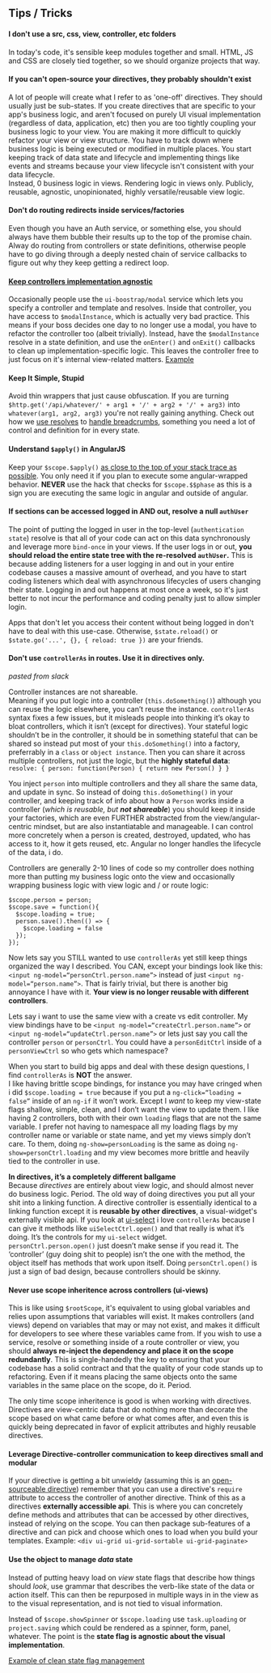 Tips / Tricks
-------------

#### **I don't use a src, css, view, controller, etc folders**  
In today's code, it's sensible keep modules together and small. HTML, JS and CSS are closely tied together, so we should organize projects that way.

#### **If you can't open-source your directives, they probably shouldn't exist**  
A lot of people will create what I refer to as 'one-off' directives. They should usually just be sub-states.
If you create directives that are specific to your app's business logic, and aren't focused on purely UI visual implementation (regardless of data, application, etc) then you are too tightly coupling your business logic to your view. You are making it more difficult to quickly refactor your view or view structure. You have to track down where business logic is being executed or modified in multiple places. You start keeping track of data state and lifecycle and implementing things like events and streams because your view lifecycle isn't consistent with your data lifecycle.  
Instead, 0 business logic in views. Rendering logic in views only. Publicly, reusable, agnostic, unopinionated, highly versatile/reusable view logic.

#### **Don't do routing redirects inside services/factories**  
Even though you have an Auth service, or something else, you should always have them bubble their results up to the top of the promise chain. Alway do routing from controllers or state definitions, otherwise people have to go diving through a deeply nested chain of service callbacks to figure out why they keep getting a redirect loop.

#### **[Keep controllers implementation agnostic](https://github.com/ProLoser/AngularJS-ORM/blob/62ce345d6b6152a332562d58b0ec73d194ca3d8c/modules/Authentication/Login.js#L28-L37)**  
Occasionally people use the `ui-boostrap/modal` service which lets you specify a controller and template and resolves. Inside that controller, you have access to `$modalInstance`, which is actually very bad practice. This means if your boss decides one day to no longer use a modal, you have to refactor the controller too (albeit trivially). Instead, have the `$modalInstance` resolve in a state definition, and use the `onEnter()` and `onExit()` callbacks to clean up implementation-specific logic. This leaves the controller free to just focus on it's internal view-related matters. [Example](https://github.com/ProLoser/AngularJS-ORM/blob/62ce345d6b6152a332562d58b0ec73d194ca3d8c/modules/Authentication/Login.js#L28-L37)

#### Keep It Simple, Stupid
Avoid thin wrappers that just cause obfuscation. If you are turning `$http.get('/api/whatever/' + arg1 + '/' + arg2 + '/' + arg3)` into `whatever(arg1, arg2, arg3)` you're not really gaining anything. Check out how we [use resolves](https://github.com/ProLoser/AngularJS-ORM/blob/b6482fab60a5b0207e2a39929681b10668552745/modules/Authentication/Authenticated.js#L23-L25) to [handle breadcrumbs](https://github.com/ProLoser/AngularJS-ORM/blob/b6482fab60a5b0207e2a39929681b10668552745/modules/Project/Project.js#L22-L28), something you need a lot of control and definition for in every state.

#### Understand `$apply()` in AngularJS
Keep your `$scope.$apply()` [as close to the top of your stack trace as possible](https://github.com/ProLoser/AngularJS-ORM/blob/8f6fafa2048ec301672c23828ba4eb591fb6cca5/modules/Socket.js#L46). You only need it if you plan to execute some angular-wrapped behavior. **NEVER** use the hack that checks for `$scope.$$phase` as this is a sign you are executing the same logic in angular and outside of angular.

#### If sections can be accessed logged in AND out, resolve a null `authUser`
The point of putting the logged in user in the top-level (`authentication state`) resolve is that all of your code can act on this data synchronously and leverage more `bind-once` in your views. If the user logs in or out, **you should reload the entire state tree with the re-resolved `authUser`.** This is because adding listeners for a user logging in and out in your entire codebase causes a massive amount of overhead, and you have to start coding listeners which deal with asynchronous lifecycles of users changing their state. Logging in and out happens at most once a week, so it's just better to not incur the performance and coding penalty just to allow simpler login.

Apps that don't let you access their content without being logged in don't have to deal with this use-case. Otherwise, `$state.reload()` or `$state.go('...', {}, { reload: true })` are your friends.

#### Don't use `controllerAs` in routes. Use it in directives only.
_pasted from slack_

Controller instances are not shareable.  
Meaning if you put logic into a controller (`this.doSomething()`) although you can reuse the logic elsewhere, you can’t reuse the instance.
`controllerAs` syntax fixes a few issues, but it misleads people into thinking it’s okay to bloat controllers, which it isn’t (except for directives).
Your stateful logic  shouldn’t be in the controller, it should be in something stateful that can be shared
so instead put most of your `this.doSomething()` into a factory, preferrably in a `class` or `object instance`.
Then you can share it across multiple controllers, not just the logic, but the **highly stateful data**:  
`resolve: { person: function(Person) { return new Person() } }`

You inject `person` into multiple controllers and they all share the same data, and update in sync.
So instead of doing `this.doSomething()` in your controller, and keeping track of info about how a `Person` works inside a controller (_which is reusable, but **not shareable**_) you should keep it inside your factories, which are even FURTHER abstracted from the view/angular-centric mindset, but are also instantiatable and manageable.
I can control more concretely when a person is created, destroyed, updated, who has access to it, how it gets reused, etc.
Angular no longer handles the lifecycle of the data, i do.

Controllers are generally 2-10 lines of code so my controller does nothing more than putting my business logic onto the view and occasionally wrapping business logic with view logic and / or route logic:  
```
$scope.person = person;
$scope.save = function(){
  $scope.loading = true;
  person.save().then(() => {
    $scope.loading = false
  });
});
```

Now lets say you STILL wanted to use `controllerAs` yet still keep things organized the way I described.
You CAN, except your bindings look like this: `<input ng-model=“personCtrl.person.name”>`
instead of just `<input ng-model=“person.name”>`.
That is fairly trivial, but there is another big annoyance I have with it.
**Your view is no longer reusable with different controllers**.

Lets say i want to use the same view with a create vs edit controller.
My view bindings have to be `<input ng-model=“createCtrl.person.name”>` or `<input ng-model=“updateCtrl.person.name”>`
or lets just say you call the controller `person` or `personCtrl`.
You could have a `personEditCtrl` inside of a `personViewCtrl`
so who gets which namespace?

When you start to build big apps and deal with these design questions, I find `controllerAs` is **NOT** the answer.  
I like having brittle scope bindings, for instance you may have cringed when i did `$scope.loading = true` because if you put a `ng-click=“loading = false”` inside of an `ng-if` it won’t work.
Except I _want_ to keep my view-state flags shallow, simple, clean, and I don’t want the view to update them.
I like having 2 controllers, both with their own `loading` flags that are not the same variable.
I prefer not having to namespace all my loading flags by my controller name or variable or state name, and yet my views simply don’t care.
To them, doing `ng-show=personLoading` is the same as doing `ng-show=personCtrl.loading` and
my view becomes more brittle and heavily tied to the controller in use.

**In directives, it’s a completely different ballgame**  
Because *directives* are entirely about view logic, and should almost never do business logic. Period.
The old way of doing directives you put all your shit into a linking function.
A directive controller is essentially identical to a linking function except it is **reusable by other directives**, a visual-widget's externally visible api.
If you look at [ui-select](https://github.com/angular-ui/ui-select) i love `controllerAs` because I can give it methods like `uiSelectCtrl.open()`
and that really is what it’s doing. It’s the controls for my `ui-select` widget.  
`personCtrl.person.open()` just doesn’t make sense if you read it. The ‘controller’ (guy doing shit to people) isn’t the one with the method, the object itself has methods that work upon itself.
Doing `personCtrl.open()` is just a sign of bad design, because controllers should be skinny.

#### Never use scope inheritence across controllers (ui-views)
This is like using `$rootScope`, it's equivalent to using global variables and relies upon assumptions that variables will exist. It makes controllers (and views) depend on variables that may or may not exist, and makes it difficult for developers to see where these variables came from. If you wish to use a service, resolve or something inside of a route controller or view, you should **always re-inject the dependency and place it on the scope redundantly**. This is single-handedly the key to ensuring that your codebase has a solid contract and that the quality of your code stands up to refactoring. Even if it means placing the same objects onto the same variables in the same place on the scope, do it. Period.

The only time scope inheritence is good is when working with directives. Directives are view-centric data that do nothing more than decorate the scope based on what came before or what comes after, and even this is quickly being deprecated in favor of explicit attributes and highly reusable directives. 

#### Leverage Directive-controller communication to keep directives small and modular
If your directive is getting a bit unwieldy (assuming this is an [open-sourceable directive](#if-you-cant-open-source-your-directives-they-probably-shouldnt-exist)) remember that you can use a directive's `require` attribute to access the controller of another directive. Think of this as a directives **externally accessible api**. This is where you can concretely define methods and attributes that can be accessed by other directives, instead of relying on the scope. You can then package sub-features of a directive and can pick and choose which ones to load when you build your templates.
Example:
`<div ui-grid ui-grid-sortable ui-grid-paginate>`

#### Use the object to manage _data_ state
Instead of putting heavy load on _view_ state flags that describe how things should _look_, use grammar that
describes the verb-like state of the data or action itself. This can then be repurposed in multiple ways in
in the view as to the visual representation, and is not tied to visual information.

Instead of `$scope.showSpinner` or `$scope.loading` use `task.uploading` or `project.saving` which could be rendered as a spinner, form, panel, whatever. The point is the **state flag is agnostic about the visual implementation**.

[Example of clean state flag management](https://github.com/ProLoser/AngularJS-ORM/tree/7eee7eac0573bb8d53beef3cc2e11bb75cfe967f#L100-L133)
